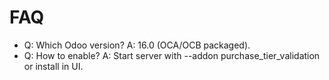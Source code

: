 # FAQ

- Q: Which Odoo version? A: 16.0 (OCA/OCB packaged).
- Q: How to enable? A: Start server with --addon purchase_tier_validation or install in UI.
